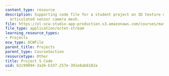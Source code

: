 ```yaml
---
content_type: resource
description: Supporting code file for a student project on 3D texture maps from an
  articulated sensor camera mesh.
file: https://ol-ocw-studio-app-production.s3.amazonaws.com/courses/mas-531-computational-camera-and-photography-fall-2009/62c998943a26b337257e391e8ab8182a_proj5_code.pde
file_type: application/octet-stream
learning_resource_types:
- Projects
ocw_type: OCWFile
parent_title: Projects
parent_type: CourseSection
resourcetype: Other
title: Project 5 Code
uid: 62c99894-3a26-b337-257e-391e8ab8182a
---
```


